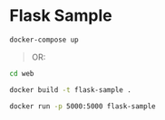 # Flask Sample

```bash
docker-compose up
```

> OR:

```bash
cd web
```

```bash
docker build -t flask-sample .
```

```bash
docker run -p 5000:5000 flask-sample
```
